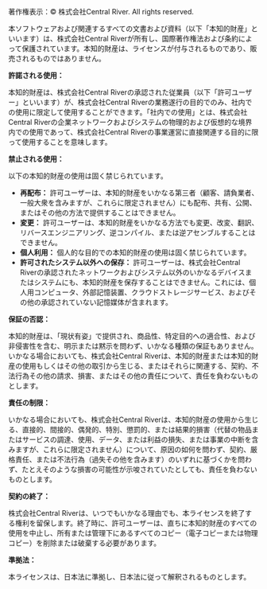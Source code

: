 著作権表示：© 株式会社Central River. All rights reserved.

本ソフトウェアおよび関連するすべての文書および資料（以下「本知的財産」といいます）は、株式会社Central Riverが所有し、国際著作権法および条約によって保護されています。本知的財産は、ライセンスが付与されるものであり、販売されるものではありません。

**許諾される使用：**

本知的財産は、株式会社Central Riverの承認された従業員（以下「許可ユーザー」といいます）が、株式会社Central Riverの業務遂行の目的でのみ、社内での使用に限定して使用することができます。「社内での使用」とは、株式会社Central Riverの企業ネットワークおよびシステムの物理的および仮想的な境界内での使用であって、株式会社Central Riverの事業運営に直接関連する目的に限って使用することを意味します。

**禁止される使用：**

以下の本知的財産の使用は固く禁じられています。

* **再配布：** 許可ユーザーは、本知的財産をいかなる第三者（顧客、請負業者、一般大衆を含みますが、これらに限定されません）にも配布、共有、公開、またはその他の方法で提供することはできません。
* **変更：** 許可ユーザーは、本知的財産をいかなる方法でも変更、改変、翻訳、リバースエンジニアリング、逆コンパイル、または逆アセンブルすることはできません。
* **個人利用：** 個人的な目的での本知的財産の使用は固く禁じられています。
* **許可されたシステム以外への保存：** 許可ユーザーは、株式会社Central Riverの承認されたネットワークおよびシステム以外のいかなるデバイスまたはシステムにも、本知的財産を保存することはできません。これには、個人用コンピュータ、外部記憶装置、クラウドストレージサービス、およびその他の承認されていない記憶媒体が含まれます。

**保証の否認：**

本知的財産は、「現状有姿」で提供され、商品性、特定目的への適合性、および非侵害性を含む、明示または黙示を問わず、いかなる種類の保証もありません。いかなる場合においても、株式会社Central Riverは、本知的財産または本知的財産の使用もしくはその他の取引から生じる、またはそれらに関連する、契約、不法行為その他の請求、損害、またはその他の責任について、責任を負わないものとします。

**責任の制限：**

いかなる場合においても、株式会社Central Riverは、本知的財産の使用から生じる、直接的、間接的、偶発的、特別、懲罰的、または結果的損害（代替の物品またはサービスの調達、使用、データ、または利益の損失、または事業の中断を含みますが、これらに限定されません）について、原因の如何を問わず、契約、厳格責任、または不法行為（過失その他を含みます）のいずれに基づくかを問わず、たとえそのような損害の可能性が示唆されていたとしても、責任を負わないものとします。

**契約の終了：**

株式会社Central Riverは、いつでもいかなる理由でも、本ライセンスを終了する権利を留保します。終了時に、許可ユーザーは、直ちに本知的財産のすべての使用を中止し、所有または管理下にあるすべてのコピー（電子コピーまたは物理コピー）を削除または破棄する必要があります。

**準拠法：**

本ライセンスは、日本法に準拠し、日本法に従って解釈されるものとします。